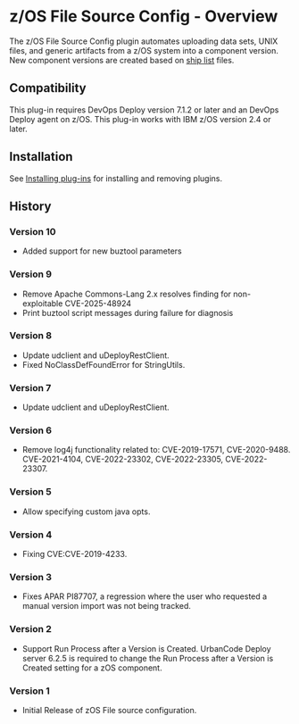 # z/OS File Source Config - Overview



The z/OS File Source Config plugin automates uploading data sets, UNIX files, and generic artifacts from a z/OS system into a component version.
New component versions are created based on [ship list](https://www.ibm.com/docs/en/devops-deploy/8.1.1?topic=platform-ship-list-files) files.


## Compatibility

This plug-in requires DevOps Deploy version 7.1.2 or later and an DevOps Deploy agent on z/OS.
This plug-in works with IBM z/OS version 2.4 or later.

## Installation

See [Installing plug-ins](https://www.ibm.com/docs/en/devops-deploy/8.1.1?topic=installing-plug-ins) for installing and removing plugins.

## History

### Version 10

* Added support for new buztool parameters

### Version 9

* Remove Apache Commons-Lang 2.x resolves finding for non-exploitable CVE-2025-48924
* Print buztool script messages during failure for diagnosis

### Version 8

* Update udclient and uDeployRestClient.
* Fixed NoClassDefFoundError for StringUtils.

### Version 7

* Update udclient and uDeployRestClient.
  
### Version 6

* Remove log4j functionality related to: CVE-2019-17571, CVE-2020-9488. CVE-2021-4104, CVE-2022-23302, CVE-2022-23305, CVE-2022-23307.
  
### Version 5

* Allow specifying custom java opts.
  
### Version 4

* Fixing CVE:CVE-2019-4233.
  
### Version 3

* Fixes APAR PI87707, a regression where the user who requested a manual version import was not being tracked.

### Version 2

* Support Run Process after a Version is Created. UrbanCode Deploy server 6.2.5 is required to change the Run Process after a Version is Created setting for a zOS component.

### Version 1

* Initial Release of zOS File source configuration.


